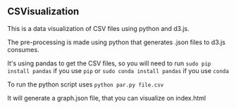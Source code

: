 ## CSVisualization

This is a data visualization of CSV files using python and d3.js.

The pre-processing is made using python that generates .json files to d3.js consumes.

It's using pandas to get the CSV files, so you will need to run `sudo pip install pandas` if you use `pip` or `sudo conda install pandas` if you use `conda`

To run the python script uses `python par.py file.csv`

It will generate a graph.json file, that you can visualize on index.html
